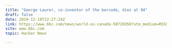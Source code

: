 ```yaml
---
title: "George Laurer, co-inventor of the barcode, dies at 94"
draft: false
date: 2019-12-10T22:27:24Z
link: https://www.bbc.com/news/world-us-canada-50726950?utm_medium=RSS&utm_source=hune
site: www.bbc.com
topic: Hacker News  

---
```

